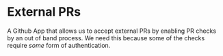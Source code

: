 # External PRs

A Github App that allows us to accept external PRs by enabling PR checks by an
out of band process. We need this because some of the checks require _some_ form
of authentication.
